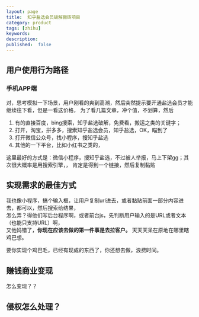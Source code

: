```yaml
---
layout: page
title:  知乎盐选会员破解搬砖项目
category: product
tags: [zhihu]
keywords:
description:
published:  false
---
```


## 用户使用行为路径
### 手机APP端
对，思考模拟一下场景，用户刚看的爽到高潮，然后突然提示要开通盐选会员才能继续往下看，但是一看这价格，
为了看几篇文章，冲个值，不划算，然后
1. 有的直接百度，bing搜索，知乎盐选破解，免费看，搬运之类的关键字；
2. 打开，淘宝，拼多多，搜索知乎盐选会员，知乎盐选，OK，瞄到了
3. 打开微信公众号，找小程序，搜知乎盐选
4. 其他的一下平台，比如小红书之类的，

这里最好的方式是：微信小程序，搜知乎盐选，不过被人举报，马上下架gg；其次很大概率是用搜索引擎，，
肯定是得到一个链接，然后复制黏贴

## 实现需求的最佳方式
我也像小程序，搞个输入框，让用户复制url进去，或者黏贴前面一部分内容进去，都可以，然后搜索给结果，  
怎么弄？得他们写后台程序啊，或者前台js，先判断用户输入的是URL或者文本（也能只支持URL）啊，  
又他妈错了，**你现在应该去做的第一件事是去拉客户。**  天天天呆在原地在哪里瞎鸡巴想。  

要你实现个鸡巴毛，已经有现成的东西了，你还想去做，浪费时间。

## 赚钱商业变现
怎么变现？？

## 侵权怎么处理？













